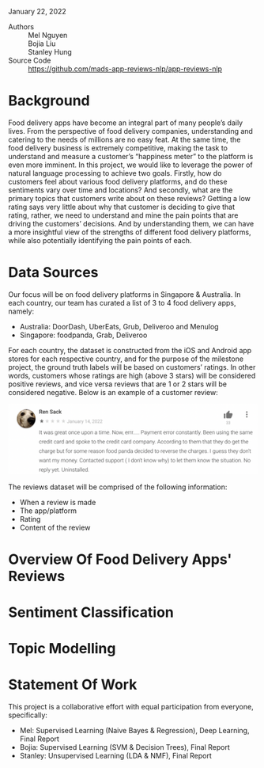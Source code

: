 January 22, 2022

<dl>
<dt>Authors</dt>
<dd>Mel Nguyen</dd>
<dd>Bojia Liu</dd>
<dd>Stanley Hung</dd>
<dt>Source Code</dt>
<dd><a href='https://github.com/mads-app-reviews-nlp/app-reviews-nlp'>https://github.com/mads-app-reviews-nlp/app-reviews-nlp</a></dd>
</dl>

# Background
Food delivery apps have become an integral part of many people’s daily lives. From the perspective of food delivery companies, understanding and catering to the needs of millions are no easy feat. At the same time, the food delivery business is extremely competitive, making the task to understand and measure a customer’s “happiness meter” to the platform is even more imminent. 
In this project, we would like to leverage the power of natural language processing to achieve two goals. Firstly, how do customers feel about various food delivery platforms, and do these sentiments vary over time and locations? And secondly, what are the primary topics that customers write about on these reviews? Getting a low rating says very little about why that customer is deciding to give that rating, rather, we need to understand and mine the pain points that are driving the customers’ decisions. And by understanding them, we can have a more insightful view of the strengths of different food delivery platforms, while also potentially identifying the pain points of each. 

# Data Sources
Our focus will be on food delivery platforms in Singapore & Australia. In each country, our team has curated a list of 3 to 4 food delivery apps, namely:
- Australia: DoorDash, UberEats, Grub, Deliveroo and Menulog
- Singapore: foodpanda, Grab, Deliveroo

For each country, the dataset is constructed from the iOS and Android app stores for each respective country, and for the purpose of the milestone project, the ground truth labels will be based on customers’ ratings. In other words, customers whose ratings are high (above 3 stars) will be considered positive reviews, and vice versa reviews that are 1 or 2 stars will be considered negative. 
Below is an example of a customer review:

<p align="center"><img src='images/sample_review.png' alt='images/sample_review.png'></p>

The reviews dataset will be comprised of the following information:
- When a review is made
- The app/platform
- Rating
- Content of the review

# Overview Of Food Delivery Apps' Reviews

# Sentiment Classification 

# Topic Modelling

# Statement Of Work
This project is a collaborative effort with equal participation from everyone, specifically:
- Mel: Supervised Learning (Naive Bayes & Regression), Deep Learning, Final Report
- Bojia: Supervised Learning (SVM & Decision Trees), Final Report
- Stanley: Unsupervised Learning (LDA & NMF), Final Report


